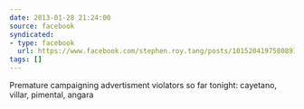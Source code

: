 ```yaml
---
date: 2013-01-28 21:24:00
source: facebook
syndicated:
- type: facebook
  url: https://www.facebook.com/stephen.roy.tang/posts/10152041975808912
tags: []
---
```


Premature campaigning advertisment violators so far tonight: cayetano, villar, pimental, angara